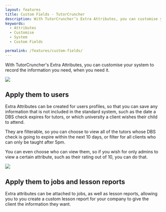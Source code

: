 ```yaml
---
layout: features
title: Custom Fields - TutorCruncher
description: With TutorCruncher’s Extra Attributes, you can customise your system to record the information you need, when you need it.
keywords:
  - Attributes
  - Customise
  - System
  - Custom Fields

permalink: /features/custom-fields/
---
```

With TutorCruncher's Extra Attributes, you can customise your system to record the information you need, when you need it.

<a href="{{ site.static}}/img/features/extra-attribute-list.png" data-lightbox="lightbox" data-title="The list of extra attributes for a company" class="thumbnail">
  <img src="{{ site.static}}/img/features/extra-attribute-list.png" alt-text="The list of extra attributes for a company"/>
</a>

## Apply them to users

Extra Attributes can be created for users profiles, so that you can save any information that is not included in the standard system, such as the date a DBS check expires for tutors, or which university a client wishes their child to attend.

They are filterable, so you can choose to view all of the tutors whose DBS check is going to expire within the next 10 days, or filter for all clients who can only be taught after 5pm.

You can even choose who can view them, so if you wish for only admins to view a certain attribute, such as their rating out of 10, you can do that.

<a href="{{ site.static}}/img/features/attribute-form.png" data-lightbox="lightbox" data-title="Extra Attribute form" class="thumbnail">
  <img src="{{ site.static}}/img/features/attribute-form.png" alt-text="Extra Attribute form"/>
</a>

## Apply them to jobs and lesson reports

Extra attributes can be attached to jobs, as well as lesson reports, allowing you to you create a custom lesson report for your company to give the client the information they want.